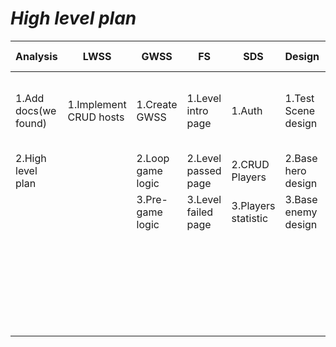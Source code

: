 ***High level plan***
=====================


| Analysis              | LWSS                    | GWSS                      | FS                    | SDS                 | Design                | Content-management                          | CI-CD                                       |
|-----------------------|-------------------------|---------------------------|-----------------------|---------------------|-----------------------|---------------------------------------------|---------------------------------------------|
| 1.Add docs(we found)  | 1.Implement CRUD hosts  | 1.Create GWSS             | 1.Level intro page    | 1.Auth              | 1.Test Scene design   | 1.Touch typing scenario                     |+1. Just run whole app in docker             |
| 2.High level plan     |                         | 2.Loop game logic         | 2.Level passed page   | 2.CRUD Players      | 2.Base hero design    | 2.Touch typing cards                        |                                             |
|                       |                         | 3.Pre-game logic          | 3.Level failed page   | 3.Players statistic | 3.Base enemy design   | 3.Touch typing level waves                  |                                             |
|                       |                         |                           |                       |                     |                       | 4.Touch typing intro-passed-fail content    |                                             |             
|                       |                         |                           |                       |                     |                       |                                             |                                             |
|                       |                         |                           |                       |                     |                       |                                             |                                             |
|                       |                         |                           |                       |                     |                       |                                             |                                             |
|                       |                         |                           |                       |                     |                       |                                             |                                             |
|                       |                         |                           |                       |                     |                       |                                             |                                             |
|                       |                         |                           |                       |                     |                       |                                             |                                             |
|                       |                         |                           |                       |                     |                       |                                             |                                             |
|                       |                         |                           |                       |                     |                       |                                             |                                             |
|                       |                         |                           |                       |                     |                       |                                             |                                             |
|                       |                         |                           |                       |                     |                       |                                             |                                             |
|                       |                         |                           |                       |                     |                       |                                             |                                             |
|                       |                         |                           |                       |                     |                       |                                             |                                             |
|                       |                         |                           |                       |                     |                       |                                             |                                             |
                                      
